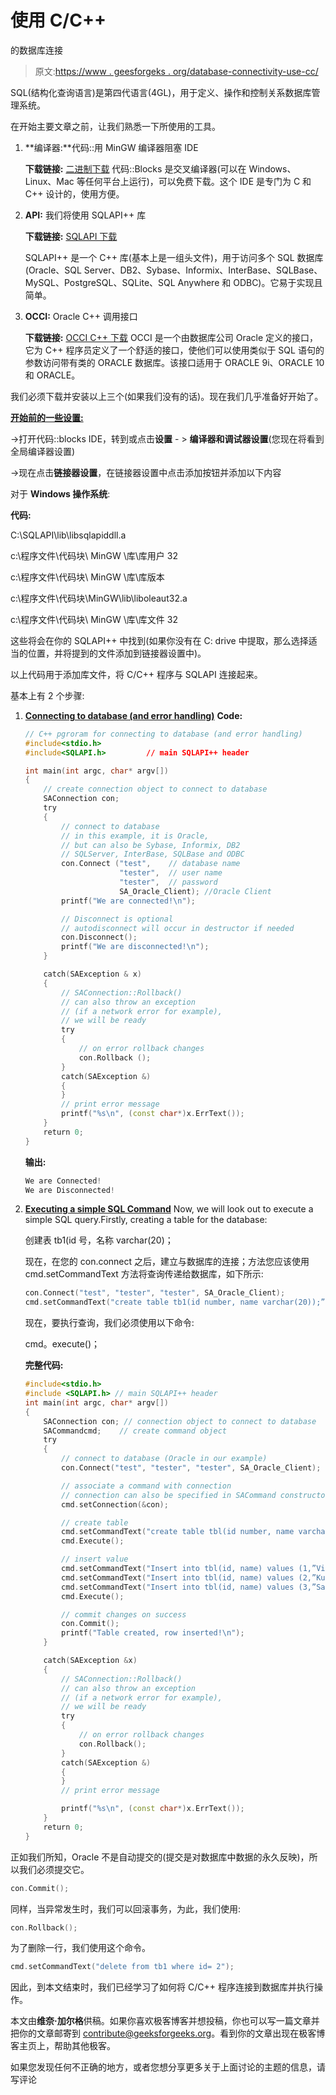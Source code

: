 # 使用 C/C++

的数据库连接

> 原文:[https://www . geesforgeks . org/database-connectivity-use-cc/](https://www.geeksforgeeks.org/database-connectivity-using-cc/)

SQL(结构化查询语言)是第四代语言(4GL)，用于定义、操作和控制关系数据库管理系统。

在开始主要文章之前，让我们熟悉一下所使用的工具。

1.  **编译器:**代码::用 MinGW 编译器阻塞 IDE

    **下载链接:** [二进制下载](http://www.codeblocks.org/downloads/5)
    代码::Blocks 是交叉编译器(可以在 Windows、Linux、Mac 等任何平台上运行)，可以免费下载。这个 IDE 是专门为 C 和 C++ 设计的，使用方便。

2.  **API:** 我们将使用 SQLAPI++ 库

    **下载链接:** [SQLAPI 下载](http://www.sqlapi.com/Download/index.html)

    SQLAPI++ 是一个 C++ 库(基本上是一组头文件)，用于访问多个 SQL 数据库(Oracle、SQL Server、DB2、Sybase、Informix、InterBase、SQLBase、MySQL、PostgreSQL、SQLite、SQL Anywhere 和 ODBC)。它易于实现且简单。

3.  **OCCI:** Oracle C++ 调用接口

    **下载链接:** [OCCI C++ 下载](http://www.oracle.com/technetwork/database/features/oci/index-090820.html)
    OCCI 是一个由数据库公司 Oracle 定义的接口，它为 C++ 程序员定义了一个舒适的接口，使他们可以使用类似于 SQL 语句的参数访问带有类的 ORACLE 数据库。该接口适用于 ORACLE 9i、ORACLE 10 和 ORACLE。

我们必须下载并安装以上三个(如果我们没有的话)。现在我们几乎准备好开始了。

**<u>开始前的一些设置:</u>**

->打开代码::blocks IDE，转到或点击**设置** - > **编译器和调试器设置**(您现在将看到全局编译器设置)

->现在点击**链接器设置**，在链接器设置中点击添加按钮并添加以下内容

对于 **Windows 操作系统**:

**代码:**

C:\SQLAPI\lib\libsqlapiddll.a

c:\程序文件\代码块\ MinGW \库\库用户 32

c:\程序文件\代码块\ MinGW \库\库版本

c:\程序文件\代码块\MinGW\lib\liboleaut32.a

c:\程序文件\代码块\ MinGW \库\库文件 32

这些将会在你的 SQLAPI++ 中找到(如果你没有在 C: drive 中提取，那么选择适当的位置，并将提到的文件添加到链接器设置中)。

以上代码用于添加库文件，将 C/C++ 程序与 SQLAPI 连接起来。

基本上有 2 个步骤:

1.  **<u>Connecting to database (and error handling)</u>**
    **Code:**

    ```cpp
    // C++ pgroram for connecting to database (and error handling)
    #include<stdio.h>
    #include<SQLAPI.h>         // main SQLAPI++ header

    int main(int argc, char* argv[])
    {
        // create connection object to connect to database
        SAConnection con;
        try
        {
            // connect to database
            // in this example, it is Oracle,
            // but can also be Sybase, Informix, DB2
            // SQLServer, InterBase, SQLBase and ODBC
            con.Connect ("test",    // database name
                         "tester",  // user name
                         "tester",  // password
                         SA_Oracle_Client); //Oracle Client
            printf("We are connected!\n");

            // Disconnect is optional
            // autodisconnect will occur in destructor if needed
            con.Disconnect();
            printf("We are disconnected!\n");
        }

        catch(SAException & x)
        {
            // SAConnection::Rollback()
            // can also throw an exception
            // (if a network error for example),
            // we will be ready
            try
            {
                // on error rollback changes
                con.Rollback ();
            }
            catch(SAException &)
            {
            }
            // print error message
            printf("%s\n", (const char*)x.ErrText());
        }
        return 0;
    }
    ```

    **输出:**

    ```cpp
    We are Connected!
    We are Disconnected!

    ```

1.  **<u>Executing a simple SQL Command</u>**
    Now, we will look out to execute a simple SQL query.Firstly, creating a table for the database:

    创建表 tb1(id 号，名称 varchar(20)；

    现在，在您的 con.connect 之后，建立与数据库的连接；方法您应该使用 cmd.setCommandText 方法将查询传递给数据库，如下所示:

    ```cpp
    con.Connect("test", "tester", "tester", SA_Oracle_Client);
    cmd.setCommandText("create table tb1(id number, name varchar(20));”);
    ```

    现在，要执行查询，我们必须使用以下命令:

    cmd。execute()；

    **完整代码:**

    ```cpp
    #include<stdio.h>
    #include <SQLAPI.h> // main SQLAPI++ header
    int main(int argc, char* argv[])
    {
        SAConnection con; // connection object to connect to database
        SACommandcmd;    // create command object
        try
        {
            // connect to database (Oracle in our example)
            con.Connect("test", "tester", "tester", SA_Oracle_Client);

            // associate a command with connection
            // connection can also be specified in SACommand constructor
            cmd.setConnection(&con);

            // create table
            cmd.setCommandText("create table tbl(id number, name varchar(20));");
            cmd.Execute();

            // insert value
            cmd.setCommandText("Insert into tbl(id, name) values (1,”Vinay”)");
            cmd.setCommandText("Insert into tbl(id, name) values (2,”Kushal”)");
            cmd.setCommandText("Insert into tbl(id, name) values (3,”Saransh”)");
            cmd.Execute();

            // commit changes on success
            con.Commit();
            printf("Table created, row inserted!\n");
        }

        catch(SAException &x)
        {
            // SAConnection::Rollback()
            // can also throw an exception
            // (if a network error for example),
            // we will be ready
            try
            {
                // on error rollback changes
                con.Rollback();
            }
            catch(SAException &)
            {
            }
            // print error message

            printf("%s\n", (const char*)x.ErrText());
        }
        return 0;
    }
    ```

正如我们所知，Oracle 不是自动提交的(提交是对数据库中数据的永久反映)，所以我们必须提交它。

```cpp
con.Commit();
```

同样，当异常发生时，我们可以回滚事务，为此，我们使用:

```cpp
con.Rollback();
```

为了删除一行，我们使用这个命令。

```cpp
cmd.setCommandText("delete from tb1 where id= 2");
```

因此，到本文结束时，我们已经学习了如何将 C/C++ 程序连接到数据库并执行操作。

本文由**维奈·加尔格**供稿。如果你喜欢极客博客并想投稿，你也可以写一篇文章并把你的文章邮寄到 contribute@geeksforgeeks.org。看到你的文章出现在极客博客主页上，帮助其他极客。

如果您发现任何不正确的地方，或者您想分享更多关于上面讨论的主题的信息，请写评论